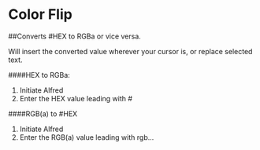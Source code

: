 Color Flip
==========

##Converts #HEX to RGBa or vice versa.

Will insert the converted value wherever your cursor is, or replace selected text.

####HEX to RGBa:
  1. Initiate Alfred
  2. Enter the HEX value leading with #

####RGB(a) to #HEX
  1. Initiate Alfred
  2. Enter the RGB(a) value leading with rgb...

  


